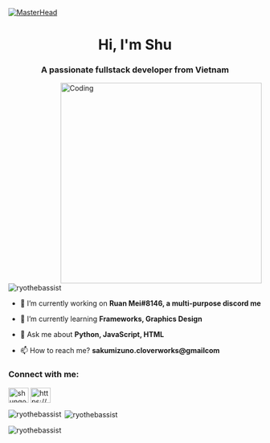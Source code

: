 [![MasterHead](https://cdn.discordapp.com/attachments/1130560930971914382/1149505335523024956/1500x500_1.png)](https://shuchan.w3spaces.com/)
<h1 align="center">Hi, I'm Shu</h1>
<h3 align="center">A passionate fullstack developer from Vietnam</h3>
<img align="right" alt="Coding" width="400" src="https://cdn.discordapp.com/attachments/1130560930971914382/1149504217304793279/20230906_21551451.png.jpg">

<p align="left"> <img src="https://komarev.com/ghpvc/?username=ryothebassist&label=Profile%20views&color=0e75b6&style=flat" alt="ryothebassist" /> </p>

- 🔭 I’m currently working on **Ruan Mei#8146, a multi-purpose discord me**

- 🌱 I’m currently learning **Frameworks, Graphics Design**

- 💬 Ask me about **Python, JavaScript, HTML**

- 📫 How to reach me? **sakumizuno.cloverworks@gmailcom**

<h3 align="left">Connect with me:</h3>
<p align="left">
<a href="https://fb.com/shungok.dev" target="blank"><img align="center" src="https://raw.githubusercontent.com/rahuldkjain/github-profile-readme-generator/master/src/images/icons/Social/facebook.svg" alt="shungok.dev" height="30" width="40" /></a>
<a href="https://discord.gg/https://discord.gg/newbieteyvat" target="blank"><img align="center" src="https://raw.githubusercontent.com/rahuldkjain/github-profile-readme-generator/master/src/images/icons/Social/discord.svg" alt="https://discord.gg/newbieteyvat" height="30" width="40" /></a>
</p>

<p><img align="left" src="https://github-readme-stats.vercel.app/api/top-langs?username=ryothebassist&show_icons=true&locale=en&layout=compact" alt="ryothebassist" /></p>

<p>&nbsp;<img align="center" src="https://github-readme-stats.vercel.app/api?username=ryothebassist&show_icons=true&locale=en" alt="ryothebassist" /></p>

<p><img align="center" src="https://github-readme-streak-stats.herokuapp.com/?user=ryothebassist&" alt="ryothebassist" /></p>
